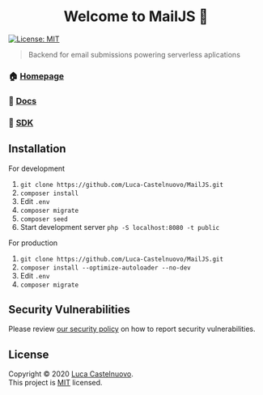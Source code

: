 <h1 align="center">Welcome to MailJS 👋</h1>
<p>
  <a href="https://github.com/Luca-Castelnuovo/MailJS/blob/master/LICENSE" target="_blank">
    <img alt="License: MIT" src="https://img.shields.io/badge/License-MIT-yellow.svg" />
  </a>
</p>

> Backend for email submissions powering serverless aplications

### 🏠 [Homepage](https://mailjs.lucacastelnuovo.nl)

### 📖 [Docs](https://ltcastelnuovo.gitbook.io/mailjs/)

### 💾 [SDK](https://github.com/Luca-Castelnuovo/MailJS-sdk)

## Installation

For development

1. `git clone https://github.com/Luca-Castelnuovo/MailJS.git`
2. `composer install`
3. Edit `.env`
4. `composer migrate`
5. `composer seed`
6. Start development server `php -S localhost:8080 -t public`

For production

1. `git clone https://github.com/Luca-Castelnuovo/MailJS.git`
2. `composer install --optimize-autoloader --no-dev`
3. Edit `.env`
4. `composer migrate`

## Security Vulnerabilities

Please review [our security policy](https://github.com/Luca-Castelnuovo/TestingPlatform/security/policy) on how to report security vulnerabilities.

## License

Copyright © 2020 [Luca Castelnuovo](https://github.com/Luca-Castelnuovo).<br />
This project is [MIT](https://github.com/Luca-Castelnuovo/TestingPlatform/blob/master/LICENSE) licensed.
